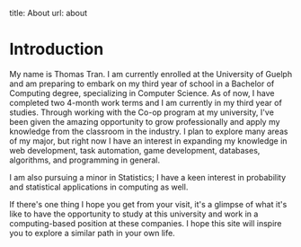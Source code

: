 title: About
url: about

<h1 class="u-lead center">Introduction</h1>

My name is Thomas Tran. I am currently enrolled at the University of Guelph and am preparing to embark on my third year of school
in a Bachelor of Computing degree, specializing in Computer Science. As of now, I have completed two 4-month work terms and I am currently in my third year of studies.
Through working with the Co-op program at my university, I've been given the amazing opportunity to grow professionally and apply my knowledge from the classroom in the industry.
I plan to explore many areas of my major, but right now I have an interest in expanding my knowledge in web development, task automation,
game development, databases, algorithms, and programming in general.

I am also pursuing a minor in Statistics; I have a keen interest in probability and statistical applications in computing as well.

If there's one thing I hope you get from your visit, it's a glimpse of what it's like to have the opportunity to study at this university and work in a computing-based position at these companies. I hope this site will inspire you to explore a similar path in your own life.
